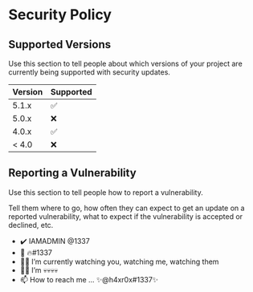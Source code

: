 # Security Policy

## Supported Versions

Use this section to tell people about which versions of your project are
currently being supported with security updates.

| Version | Supported          |
| ------- | ------------------ |
| 5.1.x   | :white_check_mark: |
| 5.0.x   | :x:                |
| 4.0.x   | :white_check_mark: |
| < 4.0   | :x:                |

## Reporting a Vulnerability

Use this section to tell people how to report a vulnerability.

Tell them where to go, how often they can expect to get an update on a
reported vulnerability, what to expect if the vulnerability is accepted or
declined, etc.
- ✔️    IAMADMIN @1337
- 👀   🔥#1337
- 🐱‍💻 I’m currently watching you, watching me, watching them
- 🐱‍👤 I’m 💀💀💀💀
- 📫    How to reach me ... ✨@h4xr0x#1337✨

<!---
h4xrOx#1337/h4xrOx#1337 is a ✨ special ✨ repository because its `README.md` (this file) appears on your GitHub profile.
You can click the Preview link to take a look at your changes.
--->
